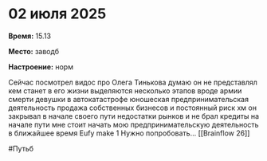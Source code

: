 # 02 июля 2025

**Время:**  15.13

**Место:**  заводб

**Настроение:**  норм 

Сейчас посмотрел видос про Олега Тинькова думаю он не представлял кем станет в его жизни выделяются несколько этапов вроде армии смерти девушки в автокатастрофе юношеская предпринимательская деятельность продажа собственных бизнесов и постоянный риск хм он закрывал в начале своего пути недостатки рынков и не брал кредиты на начале пути мне стоит начать мою предпринимательскую деятельность в ближайшее время 
Eufy make 1 
Нужно попробовать... 
[[Brainflow 26]]

#Путьб